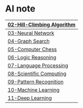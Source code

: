 # AI note

|[02-Hill-Climbing Algorithm](./02-Hill-Climbing%20Algorithm/readme.md)|
|-|
|[03-Neural Network](./03-Neural%20Network/readme.md)|
|[04-Graph Search](./04-Graph%20Search/readme.md)|
|[05-Computer Chess](./05-Computer%20Chess/readme.md)|
|[06-Logic Reasoning](./06-Logic%20Reasoning/readme.md)|
|[07-Language Processing](./07-Language%20Processing/readme.md)|
|[08-Scientific Computing](./08-Scientific%20Computing/readme.md)|
|[09-Pattern Recognition](./09-Pattern%20Recognition/readme.md)|
|[10-Machine Learning](./10-Machine%20Learning/readme.md)|
|[11-Deep Learning](./11-Deep%20Learning/readme.md)|
